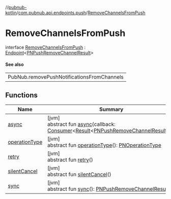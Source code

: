 //[pubnub-kotlin](../../../index.md)/[com.pubnub.api.endpoints.push](../index.md)/[RemoveChannelsFromPush](index.md)

# RemoveChannelsFromPush

interface [RemoveChannelsFromPush](index.md) : [Endpoint](../../com.pubnub.api/-endpoint/index.md)&lt;[PNPushRemoveChannelResult](../../../../pubnub-core/pubnub-core-api/pubnub-core-api/com.pubnub.api.models.consumer.push/-p-n-push-remove-channel-result/index.md)&gt; 

#### See also

| |
|---|
| PubNub.removePushNotificationsFromChannels |

## Functions

| Name | Summary |
|---|---|
| [async](index.md#-1216397471%2FFunctions%2F51989805) | [jvm]<br>abstract fun [async](index.md#-1216397471%2FFunctions%2F51989805)(callback: [Consumer](https://docs.oracle.com/javase/8/docs/api/java/util/function/Consumer.html)&lt;[Result](../../../../pubnub-gson/com.pubnub.api.v2.callbacks/-result/index.md)&lt;[PNPushRemoveChannelResult](../../../../pubnub-core/pubnub-core-api/pubnub-core-api/com.pubnub.api.models.consumer.push/-p-n-push-remove-channel-result/index.md)&gt;&gt;) |
| [operationType](index.md#1414065386%2FFunctions%2F51989805) | [jvm]<br>abstract fun [operationType](index.md#1414065386%2FFunctions%2F51989805)(): [PNOperationType](../../../../pubnub-core/pubnub-core-api/pubnub-core-api/com.pubnub.api.enums/-p-n-operation-type/index.md) |
| [retry](index.md#2020801116%2FFunctions%2F51989805) | [jvm]<br>abstract fun [retry](index.md#2020801116%2FFunctions%2F51989805)() |
| [silentCancel](index.md#-675955969%2FFunctions%2F51989805) | [jvm]<br>abstract fun [silentCancel](index.md#-675955969%2FFunctions%2F51989805)() |
| [sync](index.md#40193115%2FFunctions%2F51989805) | [jvm]<br>abstract fun [sync](index.md#40193115%2FFunctions%2F51989805)(): [PNPushRemoveChannelResult](../../../../pubnub-core/pubnub-core-api/pubnub-core-api/com.pubnub.api.models.consumer.push/-p-n-push-remove-channel-result/index.md) |
